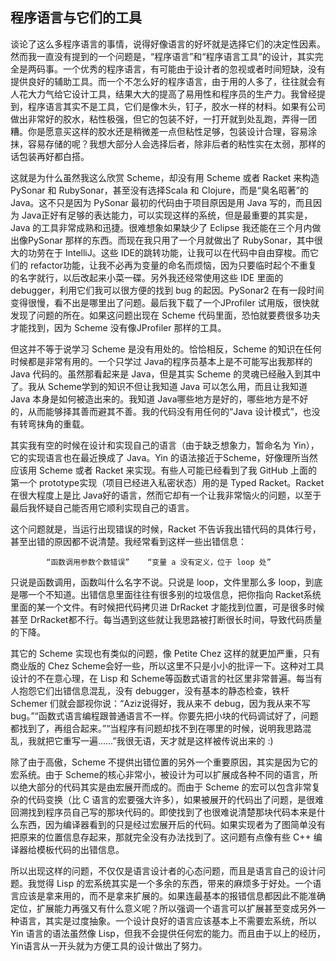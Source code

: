 

## 程序语言与它们的工具

谈论了这么多程序语言的事情，说得好像语言的好坏就是选择它们的决定性因素。然而我一直没有提到的一个问题是，“程序语言”和“程序语言工具”的设计，其实完全是两码事。一个优秀的程序语言，有可能由于设计者的忽视或者时间短缺，没有提供良好的辅助工具。而一个不怎么好的程序语言，由于用的人多了，往往就会有人花大力气给它设计工具，结果大大的提高了易用性和程序员的生产力。我曾经提到，程序语言其实不是工具，它们是像木头，钉子，胶水一样的材料。如果有公司做出非常好的胶水，粘性极强，但它的包装不好，一打开就到处乱跑，弄得一团糟。你是愿意买这样的胶水还是稍微差一点但粘性足够，包装设计合理，容易涂抹，容易存储的呢？我想大部分人会选择后者，除非后者的粘性实在太弱，那样的话包装再好都白搭。

这就是为什么虽然我这么欣赏 Scheme，却没有用 Scheme 或者 Racket 来构造 PySonar 和 RubySonar，甚至没有选择Scala 和 Clojure，而是“臭名昭著”的 Java。这不只是因为 PySonar 最初的代码由于项目原因是用 Java 写的，而且因为 Java正好有足够的表达能力，可以实现这样的系统，但是最重要的其实是，Java 的工具非常成熟和迅捷。很难想象如果缺少了 Eclipse 我还能在三个月内做出像PySonar 那样的东西。而现在我只用了一个月就做出了 RubySonar，其中很大的功劳在于 IntelliJ。这些 IDE的跳转功能，让我可以在代码中自由穿梭。而它们的 refactor功能，让我不必再为变量的命名而烦恼，因为只要临时起个不重复的名字就行，以后改起来小菜一碟。另外我还经常使用这些 IDE 里面的debugger，利用它们我可以很方便的找到 bug 的起因。PySonar2 在有一段时间变得很慢，看不出是哪里出了问题。最后我下载了一个JProfiler 试用版，很快就发现了问题的所在。如果这问题出现在 Scheme 代码里面，恐怕就要费很多功夫才能找到，因为 Scheme 没有像JProfiler 那样的工具。

但这并不等于说学习 Scheme 是没有用处的。恰恰相反，Scheme 的知识在任何时候都是非常有用的。一个只学过 Java的程序员基本上是不可能写出我那样的 Java 代码的。虽然那看起来是 Java，但是其实 Scheme 的灵魂已经融入到其中了。我从 Scheme学到的知识不但让我知道 Java 可以怎么用，而且让我知道 Java 本身是如何被造出来的。我知道 Java哪些地方是好的，哪些地方是不好的，从而能够择其善而避其不善。我的代码没有用任何的“Java 设计模式”，也没有转弯抹角的重载。

其实我有空的时候在设计和实现自己的语言（由于缺乏想象力，暂命名为 Yin），它的实现语言也在最近换成了 Java。Yin 的语法接近于Scheme，好像理所当然应该用 Scheme 或者 Racket 来实现。有些人可能已经看到了我 GitHub 上面的第一个 prototype实现（项目已经进入私密状态）用的是 Typed Racket。Racket 在很大程度上是比 Java好的语言，然而它却有一个让我非常恼火的问题，以至于最后我怀疑自己能否用它顺利实现自己的语言。

这个问题就是，当运行出现错误的时候，Racket 不告诉我出错代码的具体行号，甚至出错的原因都不说清楚。我经常看到这样一些出错信息：

            “函数调用参数个数错误”    “变量 a 没有定义，位于 loop 处”    

只说是函数调用，函数叫什么名字不说。只说是 loop，文件里那么多 loop，到底是哪一个不知道。出错信息里面往往有很多别的垃圾信息，把你指向 Racket系统里面的某一个文件。有时候把代码拷贝进 DrRacket 才能找到位置，可是很多时候甚至 DrRacket都不行。每当遇到这些就让我思路被打断很长时间，导致代码质量的下降。

其它的 Scheme 实现也有类似的问题，像 Petite Chez 这样的就更加严重，只有商业版的 Chez Scheme会好一些，所以这里不只是小小的批评一下。这种对工具设计的不在意心理，在 Lisp 和 Scheme等函数式语言的社区里非常普遍。每当有人抱怨它们出错信息混乱，没有 debugger，没有基本的静态检查，铁杆 Schemer 们就会鄙视你说：“Aziz说得好，我从来不 debug，因为我从来不写 bug。”“函数式语言编程跟普通语言不一样。你要先把小块的代码调试好了，问题都找到了，再组合起来。”“当程序有问题却找不到在哪里的时候，说明我思路混乱，我就把它重写一遍……”我很无语，天才就是这样被传说出来的 :)

除了由于高傲，Scheme 不提供出错位置的另外一个重要原因，其实是因为它的宏系统。由于 Scheme的核心非常小，被设计为可以扩展成各种不同的语言，所以绝大部分的代码其实是由宏展开而成的。而由于 Scheme 的宏可以包含非常复杂的代码变换（比 C 语言的宏要强大许多），如果被展开的代码出了问题，是很难回溯找到程序员自己写的那块代码的。即使找到了也很难说清楚那块代码本来是什么东西，因为编译器看到的只是经过宏展开后的代码。如果实现者为了图简单没有把原来的位置信息存起来，那就完全没有办法找到了。这问题有点像有些 C++ 编译器给模板代码的出错信息。

所以出现这样的问题，不仅仅是语言设计者的心态问题，而且是语言自己的设计问题。我觉得 Lisp 的宏系统其实是一个多余的东西，带来的麻烦多于好处。一个语言应该是拿来用的，而不是拿来扩展的。如果连最基本的报错信息都因此不能准确定位，扩展能力再强又有什么意义呢？所以强调一个语言可以扩展甚至变成另外一种语言，其实是过度抽象。一个设计良好的语言应该基本上不需要宏系统，所以 Yin 语言的语法虽然像 Lisp，但我不会提供任何宏的能力。而且由于以上的经历，Yin语言从一开头就为方便工具的设计做出了努力。

